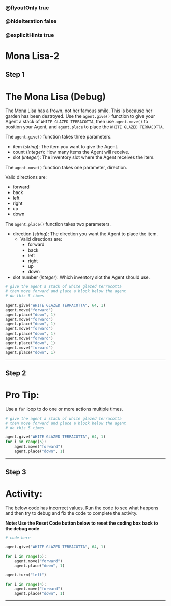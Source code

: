 ### @flyoutOnly true
### @hideIteration false
### @explicitHints true

# Mona Lisa-2

## Step 1
# The Mona Lisa (Debug)

The Mona Lisa has a frown, not her famous smile. This is because her garden has been destroyed. Use the `agent.give()` function to give your Agent a stack of `WHITE GLAZED TERRACOTTA`, then use `agent.move()` to position your Agent, and `agent.place` to place the `WHITE GLAZED TERRACOTTA`.

The `agent.give()` function takes three parameters.  

- item (*string*): The item you want to give the Agent.
- count (*integer*): How many items the Agent will receive.
- slot (*integer*): The inventory slot where the Agent receives the item.

The `agent.move()` function takes one parameter, direction.

Valid directions are: 
- forward
- back
- left
- right
- up
- down

The `agent.place()` function takes two parameters.  

- direction (*string*): The direction you want the Agent to place the item.
    - Valid directions are: 
        - forward
        - back
        - left
        - right
        - up
        - down
- slot number (*integer*): Which inventory slot the Agent should use.

```python
# give the agent a stack of white glazed terracotta
# then move forward and place a block below the agent
# do this 5 times

agent.give("WHITE GLAZED TERRACOTTA", 64, 1)
agent.move("forward")
agent.place("down", 1)
agent.move("forward")
agent.place("down", 1)
agent.move("forward")
agent.place("down", 1)
agent.move("forward")
agent.place("down", 1)
agent.move("forward")
agent.place("down", 1)
```

---

## Step 2
# Pro Tip:

Use a `for` loop to do one or more actions multiple times.

```python
# give the agent a stack of white glazed terracotta
# then move forward and place a block below the agent
# do this 5 times

agent.give("WHITE GLAZED TERRACOTTA", 64, 1)
for i in range(5):
    agent.move("forward")
    agent.place("down", 1)
```

---

## Step 3
# Activity:

The below code has incorrect values. Run the code to see what happens and then try to debug and fix the code to complete the activity.

**Note: Use the Reset Code button below to reset the coding box back to the debug code**

```python
# code here

agent.give("WHITE GLAZED TERRACOTTA", 64, 1)

for i in range(5):
    agent.move("forward")
    agent.place("down", 1)

agent.turn("left")

for i in range(4):
    agent.move("forward")
    agent.place("down", 1)
```

---

